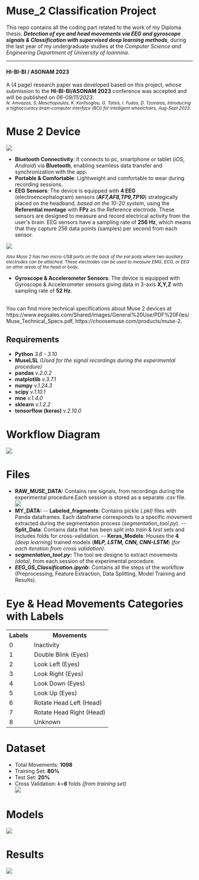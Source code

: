 # Muse_2 Classification Project
This repo contains all the coding part related to the work of my Diploma thesis: __*Detection of eye and head movements via EEG and gyroscope signals & Classification with supervised deep learning methods*__, during the last year of my undergraduate studies at the *Computer Science and Engineering Department of University of Ioannina*. 
________________________________________________________________
#### HI-BI-BI / ASONAM 2023
A (4 page) research paper was developed based on this project, whose submission to the 
__HI-BI-BI/ASONAM 2023__ conference was accepted and will be published on *06-09/11/2023*:<br>
<sup>*N. Amvazas, S. Moschopoulos, K. Koritsoglou, G. Tatsis, I. Fudos, D. Tzovaras, Introducing a highaccuracy brain-computer interface (BCI) for intelligent wheelchairs, Aug-Sept 2023.*<sup>

# Muse 2 Device
<img src="/Images/readme/Muse_2.png" style="display: inline-block; margin: 0 auto; max-width: 300px"><br>
- __Bluetooth Connectivity__: It connects to pc, smartphone or tablet (*iOS, Android*) via __Bluetooth__, enabling seamless data transfer and synchronization with the app.
- __Portable & Comfortable__: Lightweight and comfortable to wear during recording sessions.
- __EEG Sensors__: The device is equipped with __4 EEG__ (electroencephalogram) sensors (__*AF7,AF8,TP9,TP10*__) strategically placed on the headband, *based on the 10-20 system*, using the __Referential montage__ with __FPz__ as the Reference electrode. These sensors are designed to measure and record electrical activity from the user's brain. EEG sensors have a sampling rate of __256 Hz__, which means that they capture 256 data points (samples) per second from each sensor.<br> 
<img src="/Images/readme/Muse_10-20.png" style="display: inline-block; margin: 0 auto; max-width: 300px">


<sup>*Also Muse 2 has two micro-USB ports on the back of the ear pods where two auxiliary electrodes can be attached. These electrodes can be used to measure EMG, ECG, or EEG on other areas of the head or body.*<sup>
- __Gyroscope & Accelerometer Sensors__: The device is equipped with Gyroscope & Accelerometer sensors giving data in 3-axis __X,Y,Z__ with sampling rate of __52 Hz__.<br>

<br>
You can find more technical specifications about Muse 2 devices at https://www.eegsales.com/Shared/images/General%20Use/PDF%20Files/Muse_Technical_Specs.pdf, 
https://choosemuse.com/products/muse-2. <br>


## Requirements

- __Python__ _3.6 - 3.10_ <br>
- __MuseLSL__ *(Used for the signal recordings during the experimental procedure)*
- __pandas__ _v.2.0.2_ <br>
- __matplotlib__ _v.3.7.1_ <br>
- __numpy__ _v.1.24.3_ <br>
- __scipy__ _v.1.10.1_ <br>
- __mne__ _v.1.4.0_ <br>
- __sklearn__ _v.1.2.2_ <br>
- __tensorflow (keras)__ _v.2.10.0_

# Workflow Diagram

<img src="/Images/readme/Workflow.png" style="display: inline-block; margin: 0 auto; max-width: 700px"><br>


# Files
- __RAW_MUSE_DATA:__ Contains raw signals, from recordings during the experimental procedure.Each session is stored as a separate *.csv* file.
<img src="/Images/readme/csv.png" style="display: inline-block; margin: 0 auto; max-width: 700px"><br>
- __MY_DATA:__ 
-- __Labeled_fragments__: Contains pickle *(.pkl)* files with Panda dataframes. Each dataframe corresponds to a specific movement extracted during the segmentation process (*segmentation_tool.py*).
-- __Split_Data__: Contains data that has been split into *train* & *test* sets and includes folds for cross-validation.
-- __Keras_Models__: Houses the __4__ *(deep learning)* trained models (__*MLP, LSTM, CNN, CNN-LSTM*__) *(for each iteration from cross validation)*.
- __*segmentation_tool.py*:__ The tool we designe to extract movements *(data)*, from each session of the experimental procedure.
- __*EEG_GS_Classification.ipynb*:__ Contains all the steps of the workflow (Preprocessing, Feature Extraction, Data Splitting, Model Training and Results).

# Eye & Head Movements Categories with Labels
<table>
  <tr>
    <th>Labels</th>
    <th>Movements</th>
  </tr>
  <tr>
    <td>0</td>
    <td>Inactivity</td>
  </tr>
    <tr>
    <td>1</td>
    <td>Double Blink (Eyes)</td>
  </tr>
    <tr>
    <td>2</td>
    <td>Look Left (Eyes)</td>
  </tr>
    <tr>
    <td>3</td>
    <td>Look Right (Eyes)</td>
  </tr>
    <tr>
    <td>4</td>
    <td>Look Down (Eyes)</td>
  </tr>
    <tr>
    <td>5</td>
    <td>Look Up (Eyes)</td>
  </tr>
    <tr>
    <td>6</td>
    <td>Rotate Head Left (Head)</td>
  </tr>
    <tr>
    <td>7</td>
    <td>Rotate Head Right (Head)</td>
  </tr>
    <tr>
    <td>8</td>
    <td>Unknown</td>
  </tr>
</table>


# Dataset
- Total Movements: __1098__<br>
- Training Set: __80%__<br>
- Test Set: __20%__<br>
- Cross Validation: *k=__6__* folds *(from training set)*<br>
<img src="/Images/readme/Dataset.png" style="display: inline-block; margin: 0 auto; max-width: 700px"><br>


# Models
<img src="/Images/readme/models.png" style="display: inline-block; margin: 0 auto; max-width: 700px"><br>



# Results
<img src="/Images/readme/Results.png" style="display: inline-block; margin: 0 auto; max-width: 900px"><br>
